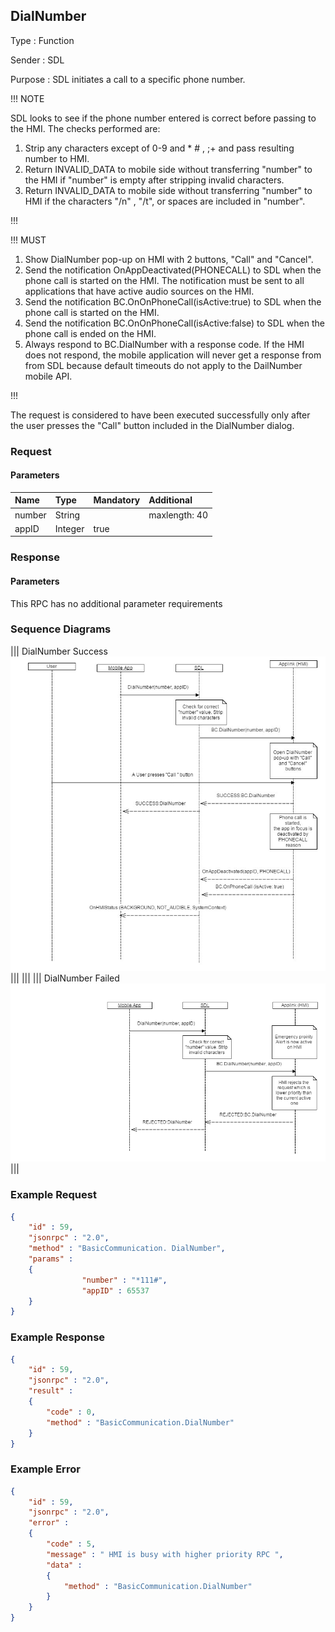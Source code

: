 ## DialNumber

Type
: Function

Sender
: SDL

Purpose
: SDL initiates a call to a specific phone number.

!!! NOTE

SDL looks to see if the phone number entered is correct before passing to the HMI. The checks performed are:

  1. Strip any characters except of 0-9 and * # , ;+ and pass resulting number to HMI.
  2. Return INVALID_DATA to mobile side without transferring "number" to the HMI if "number" is empty after stripping invalid characters.
  3. Return INVALID_DATA to mobile side without transferring "number" to HMI if the characters "/n" , "/t", or spaces are included in "number".

!!!

!!! MUST

  1. Show DialNumber pop-up on HMI with 2 buttons, "Call" and "Cancel".
  2. Send the notification OnAppDeactivated(PHONECALL) to SDL when the phone call is started on the HMI. The notification must be sent to all applications that have active audio sources on the HMI.
  3. Send the notification BC.OnOnPhoneCall(isActive:true) to SDL when the phone call is started on the HMI.
  3. Send the notification BC.OnOnPhoneCall(isActive:false) to SDL when the phone call is ended on the HMI.
  4. Always respond to BC.DialNumber with a response code. If the HMI does not respond, the mobile application will never get a response from from SDL because default timeouts do not apply to the DailNumber mobile API.

!!!

The request is considered to have been executed successfully only after the user presses the "Call" button included in the DialNumber dialog.

### Request

#### Parameters

|Name|Type|Mandatory|Additional|
|:---|:---|:--------|:---------|
|number|String||maxlength: 40|
|appID|Integer|true||

### Response

#### Parameters

This RPC has no additional parameter requirements

### Sequence Diagrams
|||
DialNumber Success
![DialNumberSuccess](./assets/DialNumberSuccess.jpg)
|||
|||
|||
DialNumber Failed
![DialNumberFailed](./assets/DialNumberFailed.png)
|||

### Example Request

```json
{
	"id" : 59,
	"jsonrpc" : "2.0",
	"method" : "BasicCommunication. DialNumber",
	"params" :
	{
				"number" : "*111#",
				"appID" : 65537
	}
}
```
### Example Response

```json
{
	"id" : 59,
	"jsonrpc" : "2.0",
	"result" :
	{
		"code" : 0,
		"method" : "BasicCommunication.DialNumber"
	}
}
```

### Example Error

```json
{
	"id" : 59,
	"jsonrpc" : "2.0",
	"error" :
	{
		"code" : 5,
		"message" : " HMI is busy with higher priority RPC ",
		"data" :
		{
			"method" : "BasicCommunication.DialNumber"
		}
	}
}
```
